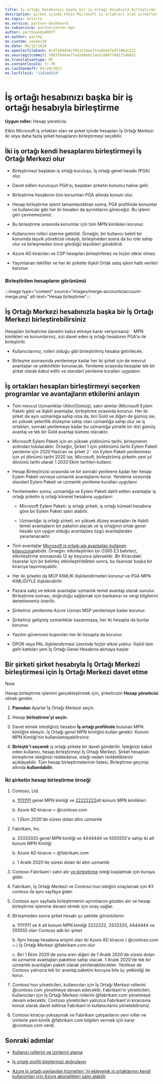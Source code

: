 ```yaml
---
title: İş ortağı hesabınızı başka bir iş ortağı hesabıyla birleştirme
description: Şirket içinde etkin Microsoft iş ortakları olan şirketler için iş ortağı İş Ortağı Merkezi başka bir iş ortağı hesabıyla birleştirmeyi İş Ortağı Merkezi.
ms.topic: article
ms.service: partner-dashboard
ms.subservice: partnercenter-mpn
author: parthpandyaMSFT
ms.author: parthp
ms.custom: seodec18
ms.date: 06/12/2020
ms.openlocfilehash: 8c47204d54cf05113eae73cede4afedf106ac121
ms.sourcegitcommit: 7063fdddee77ad2d8e627ab3c806f76d173ab652
ms.translationtype: MT
ms.contentlocale: tr-TR
ms.lasthandoff: 05/19/2021
ms.locfileid: "110146519"
---
```

# <a name="merge-your-partner-account-with-another-partner-account"></a>İş ortağı hesabınızı başka bir iş ortağı hesabıyla birleştirme

**Uygun roller:** Hesap yöneticisi

Etkin Microsoft iş ortakları olan ve şirket içinde hesapları İş Ortağı Merkezi iki veya daha fazla şirket hesaplarını birleştirmeyi seçebilir.

## <a name="what-happens-when-two-partners-elect-to-merge-their-partner-center-accounts"></a>İki iş ortağı kendi hesaplarını birleştirmeyi İş Ortağı Merkezi olur

- Birleştirmeyi başlatan iş ortağı kuruluşu, İş ortağı genel hesabı (PGA) olur.

- Davet edilen kuruluşun PGA'sı, başlatan şirketin konumu haline gelir.

- Birleştirme hesabının tüm konumları PGA altında konum olur.

- Hesap birleştirme işlemi tamamlandıktan sonra, PGA profilinde konumlar ve kullanıcılar gibi her iki hesabın da ayrıntılarını göreceğiz. Bu işlemi geri çeviremezsiniz.

- Bu birleştirme sırasında konumlar için tüm MPN kimlikleri korunur.

- Kullanıcının rolleri üzerine getirildi. Örneğin, bir kullanıcı belirli bir konumda teşvik yöneticisi olsaydı, birleşmeden sonra da bu role sahip olur ve birleşmeden önce gördüğü teşvikleri görebilirdi.

- Azure AD kiracıları ve CSP hesapları birleştirilmez ve hiçbir etkisi olmaz.

- Yayımlanan teklifler ve her iki şirketle ilişkili Ortak satış işlem hattı verileri korunur

### <a name="view-of-merged-accounts"></a>Birleştirilen hesapların görünümü

:::image type="content" source="images/merge-accounts/account-merge.png" alt-text="Hesap birleştirme":::

## <a name="what-to-expect-if-you-have-been-invited-to-merge-your-partner-center-account-with-another-partner-center-account"></a>İş Ortağı Merkezi hesabınızla başka bir İş Ortağı Merkezi birleştirebilirsiniz

Hesapları birleştirme davetini kabul etmeye karar veriyorsanız: · MPN kimlikleri ve konumlarınız, sizi davet eden iş ortağı hesabının PGA'sı ile birleştirilir.

- Kullanıcılarınız, rolleri olduğu gibi birleştirilmiş hesaba getirilecek.

- Birleşme sonrasında yenilemeye kadar her iki şirket için de mevcut avantajlar ve yetkinlikler korunacak. Yenileme sırasında hesaplar tek bir şirket olarak kabul edilir ve standart yenileme kuralları uygulanır.

## <a name="understand-the-impacts-to-programs-and-benefits-when-partners-elect-to-merge-accounts"></a>İş ortakları hesapları birleştirmeyi seçerken programlar ve avantajların etkilerini anlayın

- Tüm mevcut Uzmanlıklar (Altın/Gümüş), satın alımlar (Microsoft Eylem Paketi gibi) ve ilişkili avantajlar, birleştirme sırasında korunur. Her iki şirket de aynı uzmanlığa sahip olsa da, biri Gold ve diğeri de gümüş ise, en yüksek yeterlilik düzeyine sahip olan uzmanlığa sahip olur ve iş ortakları, sonraki yenilemeye kadar bu uzmanlığa yönelik bir dizi gümüş avantaj ve tek bir Gold avantajı kümesi olacaktır. 

- Microsoft Eylem Paketi için en yüksek yıldönümü tarihi, birleşmenin ardından tutulacaktır. Örneğin, Şirket 1 için yıldönümü tarihi Eylem Paketi yenileme için 2020 Haziran ve şirket 2 ' nin Eylem Paketi yenilenmesi için yıl dönümü tarihi 2020 ise, Microsoft, birleştirilmiş şirketin yeni yıl dönümü tarihi olarak 1 2020 Ekim tarihleri kullanır.

- Hesap Birleştiricisi sırasında ve bir sonraki yenileene kadar her hesap Eylem Paketi ve/veya uzmanlık avantajlarını korur. Yenileme sırasında standart Eylem Paketi ve uzmanlık yenileme kuralları uygulanır.

- Yenilemeden sonra, uzmanlığa ve Eylem Paketi dahil edilen avantajlar iş ortağı şirketin iş ortağı küresel hesabına uygulanır:

  - Microsoft Eylem Paketi: iş ortağı şirketi, iş ortağı küresel hesabına göre bir Eylem Paketi satın alabilir.

  - Uzmanlığa: iş ortağı şirketi, en yüksek düzey avantajları ile ilişkili temel avantajların bir paketini alacak ve iş ortağının ortak genel hesabı için uygun olduğu avantajlara özgü avantajlardan yararlanacaktır.

- Tüm avantajlar [Microsoft iş ortağı ağı avantajları kullanım kılavuzuna](https://aka.ms/partner-benefits-use-guide)tabidir. Örneğin: etkinleştirilen bir O365 E3 belirteci, etkinleştirme sonrasında 12 ay boyunca işlevseldir. Bir Kiracıdaki lisanslar için bir belirteç etkinleştirildikten sonra, bu lisanslar başka bir kiracıya taşınmayabilir.

- Her iki şirketin da MCP KIMLIK ilişkilendirmeleri korunur ve PGA MPN KIMLIĞIYLE ilişkilendirilir.

- Pazara satış ve teknik avantajlar uzmanlık temel avantajı olarak sunulur. Birleştirme sonrası, doğruluğu sağlamak için bankanızı ve vergi bilgilerini denetlemeniz önerilir.

- Şirketiniz yenilenme Azure Uzman MSP yenilemeye kadar korunur.

- Şirketiniz gelişmiş uzmanlıklar kazanmışsa, her iki hesapta da bunlar korunur.

- Yazılım güvencesi kuponları her iki hesapta da korunur. 

- DPOR veya PAL ilişkilendirmesi üzerinde hiçbir etkisi yoktur. İlişkili tüm gelir katkıları yeni İş Ortağı Genel Hesabına akmaya başlar

## <a name="invite-a-company-to-merge-their-partner-center-account-with-your-partner-center-account"></a>Bir şirketi şirket hesabıyla İş Ortağı Merkezi birleştirmesi için İş Ortağı Merkezi davet etme

>[!Note]
>Hesap birleştirme işlemini gerçekleştirmek için, şirketinizin **Hesap yöneticisi** olmak gerekir.

1. **Panodan** Ayarlar'İş Ortağı Merkezi seçin. 

2. Hesap **birleştirme'yi seçin.**

3. Davet etmek istediğiniz hesabın **İş ortağı profilinde** bulunan MPN kimliğini ekleyin. İş Ortağı genel MPN kimliğini kullan gerekir. Konum MPN Kimliği'nin kullanılamayabilirsiniz.

4. **Birleştir'i seçerek** iş ortağı şirkete bir davet gönderilir. İsteğinizi kabul eden kullanıcı, hesap birleştirmeyi İş Ortağı Merkezi. Şirket hesapları birleştirme isteğinizi reddederse, isteği neden reddettiklerini açıklayabilir. Tüm hesap birleştirmelerinin listesi, Birleştirme geçmişi altında **kullanılabilir.**
 
### <a name="example-of-two-companies-merging-accounts"></a>İki şirketin hesap birleştirme örneği

1. Contoso, Ltd. 

    a. [11111111](https://partner.microsoft.com/pcv/accountsettings/connectedpartnerprofile) genel MPN kimliği ve [22222222](https://partner.microsoft.com/pcv/accountsettings/locationsprofile)alt konum MPN kimlikleri.
  
    b. Azure AD kiracısı = @contoso.com
 
    c. 1 Ekim 2020'de süresi dolan altın uzmanlık
2. Fabrikam, Inc.
 
    a.  33333333 genel MPN kimliği ve 4444444 ve 5555555'e sahip iki alt konum MPN Kimliği

    b.  Azure AD kiracısı = @fabrikam.com

    c.  1 Aralık 2020'de süresi dolan iki altın uzmanlık
3.  Contoso Fabrikam'ı satın alır [ve birleştirme](https://partner.microsoft.com/dashboard/account/merger) isteği başlatmak için buraya gider.
4.  Fabrikam, İş Ortağı Merkezi ve Contoso'nun isteğini onaylamak için #3 contoso ile aynı sayfaya gider.
5.  Contoso aynı sayfada birleştirmenin ayrıntılarını gözden alır ve hesap birleştirme işlemine devam etmek için onay sağlar.
6.  Birleşmeden sonra şirket hesabı şu şekilde görüntülenir:

    a.  11111111 ve 4 alt konum MPN kimliği 2222222, 3333333, 4444444 ve 555555 olan Contoso adlı bir şirket
    
    b.  Aynı hesap hesabına erişimi olan iki Azure AD kiracısı ( @contoso.com + ) İş Ortağı Merkezi @fabrikam.com olur
    
    c.  Biri 1 Ekim 2020'de sona eren diğeri de 1 Aralık 2020'de süresi dolan iki uzmanlık avantajları paketine sahip olacak. 1 Aralık 2020'de tek bir uzmanlık avantajları paketi olarak yenilenabilecekler. Yenilese de Contoso yalnızca tek bir avantaj paketini koruysa bile üç yetkinliği de korur.
    
7.  Contoso'nun yöneticileri, kullanıcıları için İş Ortağı Merkezi rollerini @contoso.com yönetmeye devam edecektir. Fabrikam'ın yöneticileri, kullanıcıları için İş Ortağı Merkezi rollerini @fabrikam.com yönetmeye devam edecektir. Contoso yöneticileri yalnızca Fabrikam'ın kiracısına konuk olarak davet edilirse Fabrikam'ın kullanıcılarını yönetebilirsiniz.
8.  Contoso kiracıyı yoksaymak ve Fabrikam çalışanlarını yeni roller ve izinlerle yeni kimlik @fabrikam.com bilgileri vermek için karar @contoso.com verdi.

## <a name="next-steps"></a>Sonraki adımlar

- [Kullanıcı rollerini ve izinlerini atama](permissions-overview.md)

- [İş ortağı profili bilgilerinizi doğrulayın](update-your-partner-profile.md)

- [Azure Iş ortağı paylaşılan hizmetleri 'ni ekleyerek iş ortaklarının kendi kullanımları için Azure abonelikleri satın alabilir](shared-services.md)

